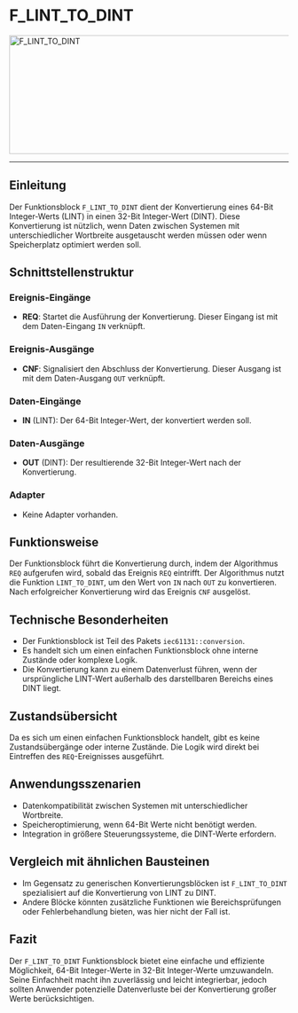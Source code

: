 # F_LINT_TO_DINT

<img width="1435" height="214" alt="F_LINT_TO_DINT" src="https://github.com/user-attachments/assets/a682b68b-2ee9-48bc-ad3e-b7a8d15353a8" />

* * * * * * * * * *
## Einleitung
Der Funktionsblock `F_LINT_TO_DINT` dient der Konvertierung eines 64-Bit Integer-Werts (LINT) in einen 32-Bit Integer-Wert (DINT). Diese Konvertierung ist nützlich, wenn Daten zwischen Systemen mit unterschiedlicher Wortbreite ausgetauscht werden müssen oder wenn Speicherplatz optimiert werden soll.

## Schnittstellenstruktur

### **Ereignis-Eingänge**
- **REQ**: Startet die Ausführung der Konvertierung. Dieser Eingang ist mit dem Daten-Eingang `IN` verknüpft.

### **Ereignis-Ausgänge**
- **CNF**: Signalisiert den Abschluss der Konvertierung. Dieser Ausgang ist mit dem Daten-Ausgang `OUT` verknüpft.

### **Daten-Eingänge**
- **IN** (LINT): Der 64-Bit Integer-Wert, der konvertiert werden soll.

### **Daten-Ausgänge**
- **OUT** (DINT): Der resultierende 32-Bit Integer-Wert nach der Konvertierung.

### **Adapter**
- Keine Adapter vorhanden.

## Funktionsweise
Der Funktionsblock führt die Konvertierung durch, indem der Algorithmus `REQ` aufgerufen wird, sobald das Ereignis `REQ` eintrifft. Der Algorithmus nutzt die Funktion `LINT_TO_DINT`, um den Wert von `IN` nach `OUT` zu konvertieren. Nach erfolgreicher Konvertierung wird das Ereignis `CNF` ausgelöst.

## Technische Besonderheiten
- Der Funktionsblock ist Teil des Pakets `iec61131::conversion`.
- Es handelt sich um einen einfachen Funktionsblock ohne interne Zustände oder komplexe Logik.
- Die Konvertierung kann zu einem Datenverlust führen, wenn der ursprüngliche LINT-Wert außerhalb des darstellbaren Bereichs eines DINT liegt.

## Zustandsübersicht
Da es sich um einen einfachen Funktionsblock handelt, gibt es keine Zustandsübergänge oder interne Zustände. Die Logik wird direkt bei Eintreffen des `REQ`-Ereignisses ausgeführt.

## Anwendungsszenarien
- Datenkompatibilität zwischen Systemen mit unterschiedlicher Wortbreite.
- Speicheroptimierung, wenn 64-Bit Werte nicht benötigt werden.
- Integration in größere Steuerungssysteme, die DINT-Werte erfordern.

## Vergleich mit ähnlichen Bausteinen
- Im Gegensatz zu generischen Konvertierungsblöcken ist `F_LINT_TO_DINT` spezialisiert auf die Konvertierung von LINT zu DINT.
- Andere Blöcke könnten zusätzliche Funktionen wie Bereichsprüfungen oder Fehlerbehandlung bieten, was hier nicht der Fall ist.

## Fazit
Der `F_LINT_TO_DINT` Funktionsblock bietet eine einfache und effiziente Möglichkeit, 64-Bit Integer-Werte in 32-Bit Integer-Werte umzuwandeln. Seine Einfachheit macht ihn zuverlässig und leicht integrierbar, jedoch sollten Anwender potenzielle Datenverluste bei der Konvertierung großer Werte berücksichtigen.
